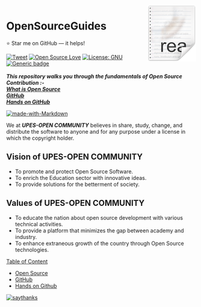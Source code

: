 <img src="icon.png" align="right" />

# OpenSourceGuides
:star: Star me on GitHub — it helps!

[![Tweet](https://img.shields.io/twitter/url/http/shields.io.svg?style=social)](https://twitter.com/intent/tweet?text=UPES%20OPEN%20COMMUNITY%20spreading%20awareness%20about%20Open%20Source.%20Go%20and%20Check%204&url=https://github.com/upes-open/TheOpenSourceGuide&hashtags=upes,DevOpsAtUPES,opensource,upesopencommunity,osos,ososatupes)
[![Open Source Love](https://badges.frapsoft.com/os/v1/open-source.svg?v=103)](https://github.com/upes-open/TheOpenSourceGuide)
[![License: GNU](https://img.shields.io/badge/License-GNU-orange.svg)](https://github.com/upes-open/TheOpenSourceGuide/blob/master/LICENSE)
[![Generic badge](https://img.shields.io/badge/Contributions-All-blue.svg)](https://github.com/upes-open/TheOpenSourceGuide/graphs/contributors)
<br><br>
***This repository walks you through the fundamentals of Open Source Contribution :-<br>[What is Open Source]()<br>[GitHub]()<br>[Hands on GitHub]()***

[![made-with-Markdown](https://img.shields.io/badge/Made%20with-Markdown-yellow.svg)](https://github.com/Nehasingh1300/TheOpenSourceGuide)

We at ***UPES-OPEN COMMUNITY*** believes in share, study, change, and distribute the software to anyone and for any purpose under a license in which the copyright holder.<br>

## Vision of UPES-OPEN COMMUNITY
- To promote and protect Open Source Software.
- To enrich the Education sector with innovative ideas.
- To provide solutions for the betterment of society.
## Values of UPES-OPEN COMMUNITY
- To educate the nation about open source development with various technical activities.
- To provide a platform that minimizes the gap between academy and industry.
- To enhance extraneous growth of the country through Open Source technologies. 

[Table of Content](#)
  - [Open Source]()
  - [GitHub]()
  - [Hands on Github]()





[![saythanks](https://img.shields.io/badge/say-thanks-ff69b4.svg)](https://github.com/upes-open/TheOpenSourceGuide)
